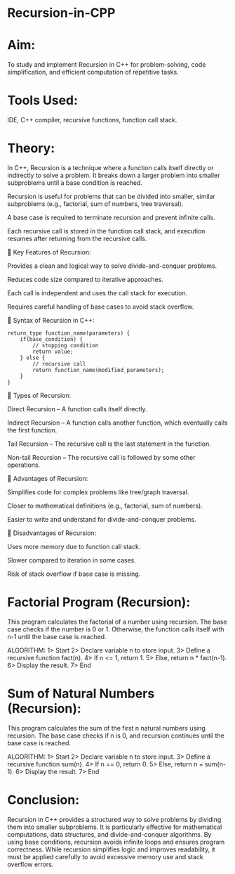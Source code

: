 # Recursion-in-CPP

# Aim:

To study and implement Recursion in C++ for problem-solving, code simplification, and efficient computation of repetitive tasks.

# Tools Used:

IDE, C++ compiler, recursive functions, function call stack.

# Theory:

In C++, Recursion is a technique where a function calls itself directly or indirectly to solve a problem. It breaks down a larger problem into smaller subproblems until a base condition is reached.

Recursion is useful for problems that can be divided into smaller, similar subproblems (e.g., factorial, sum of numbers, tree traversal).

A base case is required to terminate recursion and prevent infinite calls.

Each recursive call is stored in the function call stack, and execution resumes after returning from the recursive calls.

🔹 Key Features of Recursion:

Provides a clean and logical way to solve divide-and-conquer problems.

Reduces code size compared to iterative approaches.

Each call is independent and uses the call stack for execution.

Requires careful handling of base cases to avoid stack overflow.

🔹 Syntax of Recursion in C++:
```
return_type function_name(parameters) {
    if(base_condition) {
        // stopping condition
        return value;
    } else {
        // recursive call
        return function_name(modified_parameters);
    }
}
```

🔹 Types of Recursion:

Direct Recursion – A function calls itself directly.

Indirect Recursion – A function calls another function, which eventually calls the first function.

Tail Recursion – The recursive call is the last statement in the function.

Non-tail Recursion – The recursive call is followed by some other operations.

🔹 Advantages of Recursion:

Simplifies code for complex problems like tree/graph traversal.

Closer to mathematical definitions (e.g., factorial, sum of numbers).

Easier to write and understand for divide-and-conquer problems.

🔹 Disadvantages of Recursion:

Uses more memory due to function call stack.

Slower compared to iteration in some cases.

Risk of stack overflow if base case is missing.

# Factorial Program (Recursion):

This program calculates the factorial of a number using recursion. The base case checks if the number is 0 or 1. Otherwise, the function calls itself with n-1 until the base case is reached.

ALGORITHM:
1> Start
2> Declare variable n to store input.
3> Define a recursive function fact(n).
4> If n <= 1, return 1.
5> Else, return n * fact(n-1).
6> Display the result.
7> End

# Sum of Natural Numbers (Recursion):

This program calculates the sum of the first n natural numbers using recursion. The base case checks if n is 0, and recursion continues until the base case is reached.

ALGORITHM:
1> Start
2> Declare variable n to store input.
3> Define a recursive function sum(n).
4> If n == 0, return 0.
5> Else, return n + sum(n-1).
6> Display the result.
7> End

# Conclusion:

Recursion in C++ provides a structured way to solve problems by dividing them into smaller subproblems. It is particularly effective for mathematical computations, data structures, and divide-and-conquer algorithms. By using base conditions, recursion avoids infinite loops and ensures program correctness. While recursion simplifies logic and improves readability, it must be applied carefully to avoid excessive memory use and stack overflow errors.
